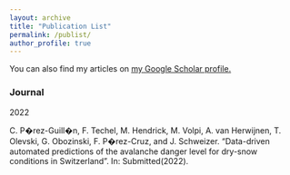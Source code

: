 ```yaml
---
layout: archive
title: "Publication List"
permalink: /publist/
author_profile: true
---
```


You can also find my articles on <u><a href="https://scholar.google.ch/citations?user=3G-Oh2YAAAAJ&hl=en">my Google Scholar profile</a>.</u>

<h3 class="sectionHead"><a id="x1-1000"></a>Journal</h3>
<dt id="X0-perez2022cryo" class="thebibliography">
	<span class="cmbx-10">2022</span>
</dt>
<p class="noindent">C. P�rez-Guill�n, F. Techel, M. Hendrick, <span class="cmbx-10">M. Volpi</span>, A. van Herwijnen, T. Olevski, G. Obozinski, F. P�rez-Cruz, and J. Schweizer. &#8220;Data-driven automated predictions of the avalanche danger level for dry-snow conditions in Switzerland&#8221;. In: <span class="cmti-10">Submitted</span>(2022).
